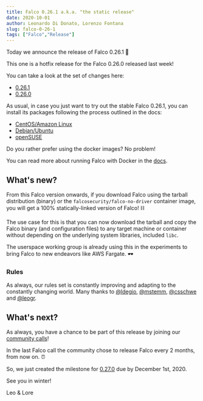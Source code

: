 ```yaml
---
title: Falco 0.26.1 a.k.a. "the static release"
date: 2020-10-01
author: Leonardo Di Donato, Lorenzo Fontana
slug: falco-0-26-1
tags: ["Falco","Release"]
---
```


Today we announce the release of Falco 0.26.1 🥳

This one is a hotfix release for the Falco 0.26.0 released last week!

You can take a look at the set of changes here:

- [0.26.1](https://github.com/falcosecurity/falco/releases/tag/0.26.1)
- [0.26.0](https://github.com/falcosecurity/falco/releases/tag/0.26.0)

As usual, in case you just want to try out the stable Falco 0.26.1, you can install its packages following the process outlined in the docs:

- [CentOS/Amazon Linux](https://falco.org/docs/getting-started/installation/#centos-rhel)
- [Debian/Ubuntu](https://falco.org/docs/getting-started/installation/#debian)
- [openSUSE](https://falco.org/docs/getting-started/installation/#suse)

Do you rather prefer using the docker images? No problem!

You can read more about running Falco with Docker in the [docs](https://falco.org/docs/getting-started/running/#docker).

## What's new?

From this Falco version onwards, if you download Falco using the tarball distribution (binary) or the `falcosecurity/falco-no-driver` container image, you will get a 100% statically-linked version of Falco! ⛓

The use case for this is that you can now download the tarball and copy the Falco binary (and configuration files) to any target machine or container without depending on the underlying system libraries, included `libc`.

The userspace working group is already using this in the experiments to bring Falco to new endeavors like AWS Fargate. 🕶

### Rules

As always, our rules set is constantly improving and adapting to the constantly changing world.
Many thanks to [@ldegio](https://github.com/ldegio),  [@mstemm](https://github.com/mstemm), [@csschwe](https://github.com/csschwe) and [@leogr](https://github.com/leogr).

## What's next?

As always, you have a chance to be part of this release by joining our [community calls](https://github.com/falcosecurity/community)!

In the last Falco call the community chose to release Falco every 2 months, from now on. ⏰

So, we just created the milestone for [0.27.0](https://github.com/falcosecurity/falco/milestone/13) due by December 1st, 2020.

See you in winter!

Leo & Lore
